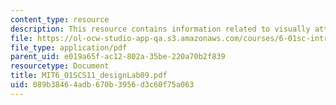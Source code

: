 ```yaml
---
content_type: resource
description: This resource contains information related to visually attractive.
file: https://ol-ocw-studio-app-qa.s3.amazonaws.com/courses/6-01sc-introduction-to-electrical-engineering-and-computer-science-i-spring-2011/089b38464adb670b3956d3c60f75a063_MIT6_01SCS11_designLab09.pdf
file_type: application/pdf
parent_uid: e019a65f-ac12-802a-35be-220a70b2f839
resourcetype: Document
title: MIT6_01SCS11_designLab09.pdf
uid: 089b3846-4adb-670b-3956-d3c60f75a063
---
```

